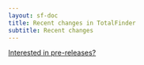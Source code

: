 ```yaml
---
layout: sf-doc
title: Recent changes in TotalFinder
subtitle: Recent changes
---
```


<a href="/beta-changes">Interested in pre-releases?</a>

<div class="changelogx"></div>

<script type="text/javascript" charset="utf-8">
    $(function() {
        $('.changelogx').load('changelog.html?x='+((Math.random()+"").substring(2))+' #page');
    });
</script>